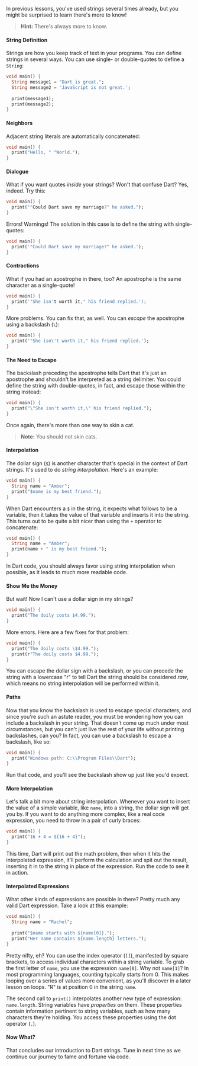 In previous lessons, you've used strings several times already, but you might be surprised to learn there's more to know!

> **Hint:** There's always more to know.

#### String Definition
Strings are how you keep track of text in your programs. You can define strings in several ways. You can use single- or double-quotes to define a `String`:

```dart
void main() {
  String message1 = "Dart is great.";
  String message2 = 'JavaScript is not great.';
  
  print(message1);
  print(message2);
}
```

#### Neighbors
Adjacent string literals are automatically concatenated:

```dart
void main() {
  print("Hello, " "World.");
}
```

#### Dialogue
What if you want quotes _inside_ your strings? Won't that confuse Dart? Yes, indeed. Try this:

```dart
void main() {
  print(""Could Dart save my marriage?" he asked.");
}
```

Errors! Warnings! The solution in this case is to define the string with single-quotes:

```dart
void main() {
  print('"Could Dart save my marriage?" he asked.');
}
```

#### Contractions
What if you had an apostrophe in there, too? An apostrophe is the same character as a single-quote!

```dart
void main() {
  print('"She isn't worth it," his friend replied.');
}
```

More problems. You can fix that, as well. You can _escape_ the apostrophe using a backslash (`\`):

```dart
void main() {
  print('"She isn\'t worth it," his friend replied.');
}
```

#### The Need to Escape
The backslash preceding the apostrophe tells Dart that it's just an apostrophe and shouldn't be interpreted as a string delimiter. You could define the string with double-quotes, in fact, and escape those within the string instead:

```dart
void main() {
  print("\"She isn't worth it,\" his friend replied.");
}
```

Once again, there's more than one way to skin a cat.

> **Note:** You should not skin cats.

#### Interpolation
The dollar sign (`$`) is another character that's special in the context of Dart strings. It's used to do _string interpolation_. Here's an example:

```dart
void main() {
  String name = "Amber";
  print("$name is my best friend.");
}
```

When Dart encounters a `$` in the string, it expects what follows to be a variable, then it takes the value of that variable and inserts it into the string. This turns out to be quite a bit nicer than using the `+` operator to concatenate:

```dart
void main() {
  String name = "Amber";
  print(name + " is my best friend.");
}
```

In Dart code, you should always favor using string interpolation when possible, as it leads to much more readable code.

#### Show Me the Money
But wait! Now I can't use a dollar sign in my strings?

```dart
void main() {
  print("The doily costs $4.99.");
}
```

More errors. Here are a few fixes for that problem:

```dart
void main() {
  print("The doily costs \$4.99.");
  print(r"The doily costs $4.99.");
}
```

You can escape the dollar sign with a backslash, or you can precede the string with a lowercase "r" to tell Dart the string should be considered _raw_, which means no string interpolation will be performed within it.

#### Paths
Now that you know the backslash is used to escape special characters, and since you're such an astute reader, you must be wondering how you can include a backslash in your string. That doesn't come up much under most circumstances, but you can't just live the rest of your life without printing backslashes, can you? In fact, you can use a backslash to escape a backslash, like so:

```dart
void main() {
  print("Windows path: C:\\Program Files\\Dart");
}
```

Run that code, and you'll see the backslash show up just like you'd expect.

#### More Interpolation
Let's talk a bit more about string interpolation. Whenever you want to insert the value of a simple variable, like `name`, into a string, the dollar sign will get you by. If you want to do anything more complex, like a real code expression, you need to throw in a pair of curly braces:

```dart
void main() {
  print("16 + 4 = ${16 + 4}");
}
```

This time, Dart will print out the math problem, then when it hits the interpolated expression, it'll perform the calculation and spit out the result, inserting it in to the string in place of the expression. Run the code to see it in action.

#### Interpolated Expressions
What other kinds of expressions are possible in there? Pretty much any valid Dart expression. Take a look at this example:

```dart
void main() {
  String name = "Rachel";
  
  print("$name starts with ${name[0]}.");
  print("Her name contains ${name.length} letters.");
}
```

Pretty nifty, eh? You can use the index operator (`[]`), manifested by square brackets, to access individual characters within a string variable. To grab the first letter of `name`, you use the expression `name[0]`. Why not `name[1]`? In most programming languages, counting typically starts from 0. This makes looping over a series of values more convenient, as you'll discover in a later lesson on loops. "R" is at position 0 in the string `name`.

The second call to `print()` interpolates another new type of expression: `name.length`. String variables have _properties_ on them. These properties contain information pertinent to string variables, such as how many characters they're holding. You access these properties using the dot operator (`.`).

#### Now What?
That concludes our introduction to Dart strings. Tune in next time as we continue our journey to fame and fortune via code.
